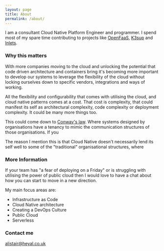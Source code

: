 ```yaml
---
layout: page
title: About
permalink: /about/
---
```


I am a consultant Cloud Native Platform Engineer and programmer. I spend most of my spare time contributing 
to projects like [OpenFaaS](https://www.openfaas.com), [K3sup](https://k3sup.dev) and [Inlets](https://inlets.dev).

### Why this matters

With more companies moving to the cloud and unlocking the potential that code driven architecture and containers bring
it's becoming more important to develop our systems to leverage the flexibility of the cloud without locking ourselves 
down to specific vendors, integrations and ways of working.

All the flexibility and configurability that comes with utilising the cloud, and cloud native patterns comes at a cost. 
That cost is complexity, that could manifest its self as architectural complexity, code complexity or deployment 
complexity. It could be many more things too.

This could come down to [Conway's law](https://en.wikipedia.org/wiki/Conway%27s_law). Where systems designed by 
organisations have a tenancy to mimic the communication structures of those organisations. If you 

The reason I mention this is that Cloud Native doesn't necessarily lend its self well to some of the "traditional" 
organisational structures, where 


### More Information

If your team has "a fear of deploying on a Friday" or is struggling with utilising the power of public cloud then I 
would love to have a chat about how you can start to move in a new direction.

My main focus areas are:
* Infrastructure as Code
* Cloud Native architecture
* Creating a DevOps Culture
* Public Cloud
* Serverless


### Contact me

[alistair@heyal.co.uk](mailto:alistair@heyal.co.uk)

